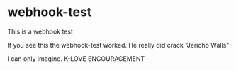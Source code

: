 # webhook-test
This is a webhook test


If you see this the webhook-test worked. He really did crack "Jericho Walls"

I can only imagine. K-LOVE ENCOURAGEMENT
